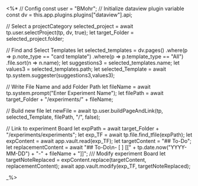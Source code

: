 <%*
// Config
const user = "BMohr";
// Initialize dataview plugin variable
const dv = this.app.plugins.plugins["dataview"].api;

// Select a projectCategory
selected_project = await tp.user.selectProject(tp, dv, true);
let target_Folder = selected_project.folder;

// Find and Select Templates
let selected_templates = dv.pages()
	.where(p => p.note_type == "card template")
	.where(p => p.template_type == "All")
	.file.sort(n => n.name);
let suggestions3 = selected_templates.name;
let values3 = selected_templates.path;
let selected_Template = await tp.system.suggester(suggestions3,values3);	

// Write File Name and add Folder Path
let fileName = await tp.system.prompt("Enter Experiment Name");
let filePath = await target_Folder + "/experiments/" + fileName;

// Build new file
let newFile = await tp.user.buildPageAndLink(tp, selected_Template, filePath, "/", false);

// Link to experiment Board
let expPath = await target_Folder + "/experiments/experiments";
let exp_TF = await tp.file.find_tfile(expPath);
let expContent = await app.vault.read(exp_TF);
let targetContent = "## To-Do";
let replacementContent = await "## To-Do\n- [ ] [[" + tp.date.now("YYYY-MM-DD") + "-" + fileName + "]]";
/// Modify experiment Board
let targetNoteReplaced = expContent.replace(targetContent, replacementContent);
await app.vault.modify(exp_TF, targetNoteReplaced);

_%>

